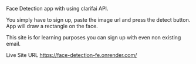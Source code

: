 Face Detection app with using clarifai API.

You simply have to sign up, paste the image url and press the detect button. App will draw a rectangle on the face.

This site is for learning purposes you can sign up with even non existing email.

Live Site URL https://face-detection-fe.onrender.com/
